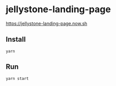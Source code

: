 # jellystone-landing-page

https://jellystone-landing-page.now.sh

## Install

```
yarn
```

## Run

```
yarn start
```
